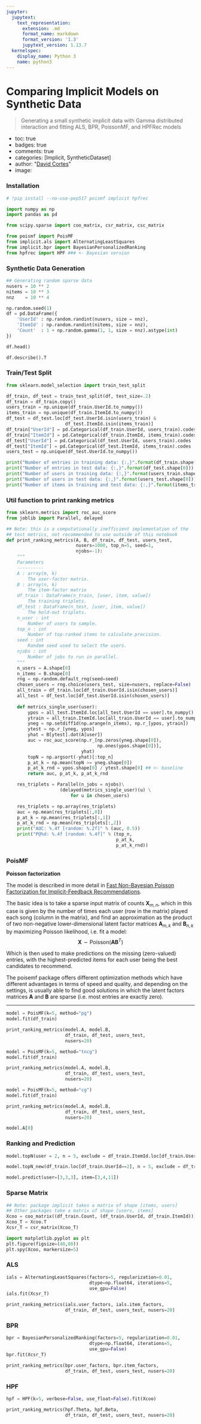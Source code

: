 ```yaml
---
jupyter:
  jupytext:
    text_representation:
      extension: .md
      format_name: markdown
      format_version: '1.3'
      jupytext_version: 1.13.7
  kernelspec:
    display_name: Python 3
    name: python3
---
```


<!-- #region id="b2V_6GjQrQxL" -->
# Comparing Implicit Models on Synthetic Data
> Generating a small synthetic implicit data with Gamma distributed interaction and fitting ALS, BPR, PoissonMF, and HPFRec models

- toc: true
- badges: true
- comments: true
- categories: [Implicit, SyntheticDataset]
- author: "<a href='https://github.com/david-cortes'>David Cortes</a>"
- image:
<!-- #endregion -->

<!-- #region id="jf8Ogz1Ug3hF" -->
### Installation
<!-- #endregion -->

```python id="cesa4F19ftIC"
# !pip install --no-use-pep517 poismf implicit hpfrec
```

```python id="QeRhQj-LecfP"
import numpy as np
import pandas as pd

from scipy.sparse import coo_matrix, csr_matrix, csc_matrix

from poismf import PoisMF
from implicit.als import AlternatingLeastSquares
from implicit.bpr import BayesianPersonalizedRanking
from hpfrec import HPF ### <- Bayesian version
```

<!-- #region id="SC8h0jkqpBuv" -->
### Synthetic Data Generation
<!-- #endregion -->

```python colab={"base_uri": "https://localhost:8080/", "height": 204} id="NkdkettffLTh" outputId="a7cf99f4-37da-4145-ffbb-2ecfb22f84bc"
## Generating random sparse data
nusers = 10 ** 2
nitems = 10 ** 3
nnz    = 10 ** 4

np.random.seed(1)
df = pd.DataFrame({
    'UserId' : np.random.randint(nusers, size = nnz),
    'ItemId' : np.random.randint(nitems, size = nnz),
    'Count'  : 1 + np.random.gamma(1, 1, size = nnz).astype(int)
})

df.head()
```

```python colab={"base_uri": "https://localhost:8080/", "height": 142} id="5Iaq0tkLff7b" outputId="22c92f66-a4d5-4410-ef35-a395bb7cf144"
df.describe().T
```

<!-- #region id="S_IzUa6Bo8yO" -->
### Train/Test Split
<!-- #endregion -->

```python colab={"base_uri": "https://localhost:8080/"} id="x5ugJgBJi4ri" outputId="cf265e97-0a63-4b84-b093-bcb5d6385805"
from sklearn.model_selection import train_test_split

df_train, df_test = train_test_split(df, test_size=.2)
df_train = df_train.copy()
users_train = np.unique(df_train.UserId.to_numpy())
items_train = np.unique(df_train.ItemId.to_numpy())
df_test = df_test.loc[df_test.UserId.isin(users_train) &
                      df_test.ItemId.isin(items_train)]
df_train["UserId"] = pd.Categorical(df_train.UserId, users_train).codes
df_train["ItemId"] = pd.Categorical(df_train.ItemId, items_train).codes
df_test["UserId"] = pd.Categorical(df_test.UserId, users_train).codes
df_test["ItemId"] = pd.Categorical(df_test.ItemId, items_train).codes
users_test = np.unique(df_test.UserId.to_numpy())

print("Number of entries in training data: {:,}".format(df_train.shape[0]))
print("Number of entries in test data: {:,}".format(df_test.shape[0]))
print("Number of users in training data: {:,}".format(users_train.shape[0]))
print("Number of users in test data: {:,}".format(users_test.shape[0]))
print("Number of items in training and test data: {:,}".format(items_train.shape[0]))
```

<!-- #region id="RJPvtKIzo4cI" -->
### Util function to print ranking metrics
<!-- #endregion -->

```python id="9_iUr3-xkfPr"
from sklearn.metrics import roc_auc_score
from joblib import Parallel, delayed

## Note: this is a computationally inefficient implementation of the
## test metrics, not recommended to use outside of this notebook
def print_ranking_metrics(A, B, df_train, df_test, users_test,
                          nusers=1000, top_n=5, seed=1,
                          njobs=-1):
    """
    Parameters
    ----------
    A : array(m, k)
        The user-factor matrix.
    B : array(n, k)
        The item-factor matrix
    df_train : DataFrame(n_train, [user, item, value])
        The training triplets.
    df_test : DataFrame(n_test, [user, item, value])
        The hold-out triplets.
    n_user : int
        Number of users to sample.
    top_n : int
        Number of top-ranked items to calculate precision.
    seed : int
        Random seed used to select the users.
    njobs : int
        Number of jobs to run in parallel.
    """
    n_users = A.shape[0]
    n_items = B.shape[0]
    rng = np.random.default_rng(seed=seed)
    chosen_users = rng.choice(users_test, size=nusers, replace=False)
    all_train = df_train.loc[df_train.UserId.isin(chosen_users)]
    all_test = df_test.loc[df_test.UserId.isin(chosen_users)]
    
    def metrics_single_user(user):
        ypos = all_test.ItemId.loc[all_test.UserId == user].to_numpy()
        ytrain = all_train.ItemId.loc[all_train.UserId == user].to_numpy()
        yneg = np.setdiff1d(np.arange(n_items), np.r_[ypos, ytrain])
        ytest = np.r_[yneg, ypos]
        yhat = B[ytest].dot(A[user])
        auc = roc_auc_score(np.r_[np.zeros(yneg.shape[0]),
                                  np.ones(ypos.shape[0])],
                            yhat)
        topN = np.argsort(-yhat)[:top_n]
        p_at_k = np.mean(topN >= yneg.shape[0])
        p_at_k_rnd = ypos.shape[0] / ytest.shape[0] ## <- baseline
        return auc, p_at_k, p_at_k_rnd

    res_triplets = Parallel(n_jobs = njobs)\
                    (delayed(metrics_single_user)(u) \
                        for u in chosen_users)

    res_triplets = np.array(res_triplets)
    auc = np.mean(res_triplets[:,0])
    p_at_k = np.mean(res_triplets[:,1])
    p_at_k_rnd = np.mean(res_triplets[:,2])
    print("AUC: %.4f [random: %.2f]" % (auc, 0.5))
    print("P@%d: %.4f [random: %.4f]" % (top_n,
                                         p_at_k,
                                         p_at_k_rnd))
```

<!-- #region id="T2dQooW0o1rX" -->
### PoisMF
<!-- #endregion -->

<!-- #region id="5TChLomHpgAk" -->
**Poisson factorization**

The model is described in more detail in [Fast Non-Bayesian Poisson Factorization for Implicit-Feedback Recommendations](https://arxiv.org/abs/1811.01908).

The basic idea is to take a sparse input matrix of counts $\mathbf{X}_{m,n}$, which in this case is given by the number of times each user (row in the matrix) played each song (column in the matrix), and find an approximation as the product of two non-negative lower-dimensional latent factor matrices $\mathbf{A}_{m,k}$ and $\mathbf{B}_{n,k}$ by maximizing Poisson likelihood, i.e. fit a model:
$$
\mathbf{X} \sim \text{Poisson}(\mathbf{A} \mathbf{B}^T)
$$

Which is then used to make predictions on the missing (zero-valued) entries, with the highest-predicted items for each user being the best candidates to recommend.

The poisemf package offers different optimization methods which have different advantages in terms of speed and quality, and depending on the settings, is usually able to find good solutions in which the latent factors matrices $\mathbf{A}$ and $\mathbf{B}$ are sparse (i.e. most entries are exactly zero).
** *
<!-- #endregion -->

```python colab={"base_uri": "https://localhost:8080/"} id="Vjtv-4wWkhOG" outputId="6946c13b-d7c9-43ba-ce12-ad4763ee98f6"
model = PoisMF(k=5, method="pg")
model.fit(df_train)

print_ranking_metrics(model.A, model.B,
                      df_train, df_test, users_test,
                      nusers=20)
```

```python colab={"base_uri": "https://localhost:8080/"} id="4jxLC1dOmo8I" outputId="91f53b66-6b0e-4ba7-afca-fbacfd047f3c"
model = PoisMF(k=5, method="tncg")
model.fit(df_train)

print_ranking_metrics(model.A, model.B,
                      df_train, df_test, users_test,
                      nusers=20)
```

```python colab={"base_uri": "https://localhost:8080/"} id="qlWsR-qRkhKB" outputId="544c9c04-4855-4303-ebc9-30f8e8a0a1cc"
model = PoisMF(k=5, method="cg")
model.fit(df_train)

print_ranking_metrics(model.A, model.B,
                      df_train, df_test, users_test,
                      nusers=20)
```

```python colab={"base_uri": "https://localhost:8080/"} id="tnNJBZPYlZ4y" outputId="82e240f2-b133-4eec-8fdf-aa3414610906"
model.A[0]
```

<!-- #region id="lF3brYajovB2" -->
### Ranking and Prediction
<!-- #endregion -->

```python colab={"base_uri": "https://localhost:8080/"} id="Yul771tglZ22" outputId="bac440ee-8ef1-40db-fbe7-cb61a7b4d03a"
model.topN(user = 2, n = 5, exclude = df_train.ItemId.loc[df_train.UserId==2])
```

```python colab={"base_uri": "https://localhost:8080/"} id="-xhfAdGDlZ0m" outputId="fc90b95e-c367-430f-c9a1-a455b1c10ee3"
model.topN_new(df_train.loc[df_train.UserId==2], n = 5, exclude = df_train.ItemId.loc[df_train.UserId==2])
```

```python colab={"base_uri": "https://localhost:8080/"} id="m_rqylmQlZwc" outputId="5cccda5b-f8a0-461c-d3ab-abd108e49a38"
model.predict(user=[3,3,3], item=[3,4,11])
```

<!-- #region id="qrx6Ke1eoqlE" -->
### Sparse Matrix
<!-- #endregion -->

```python id="Lba_G0vAjyfd"
## Note: package implicit takes a matrix of shape [items, users]
## Other packages take a matrix of shape [users, items]
Xcoo = coo_matrix((df_train.Count, (df_train.UserId, df_train.ItemId)))
Xcoo_T = Xcoo.T
Xcsr_T = csr_matrix(Xcoo_T)
```

```python colab={"base_uri": "https://localhost:8080/", "height": 141} id="dSD3_O5AfhVR" outputId="a6554d84-c63d-4c62-98f3-602ce579fc23"
import matplotlib.pyplot as plt
plt.figure(figsize=(40,80))
plt.spy(Xcoo, markersize=5)
```

<!-- #region id="T8vUbXJRopTj" -->
### ALS
<!-- #endregion -->

```python colab={"base_uri": "https://localhost:8080/", "height": 100, "referenced_widgets": ["a2b4a4e18a5e4dc191adc49934da1d53", "2259bc6cadf744e3ab2db78d0d0c8260", "f9c58d79db2845aea87089ad760003c3", "d5f40f6a5e18401089241449f4086bc7", "01aa850c78774850812ab6b981716665", "7134adc5ae8945a1a411d7fe05b2943f", "8dcd231173b74f83b0ee1b3fe2f2d4bb", "926a1b7ced5e41a7bd25e1acf6aa16b1"]} id="jA_D8jbgjTW9" outputId="d3f5b225-32b5-4a29-9878-cf5cfbbb8aac"
ials = AlternatingLeastSquares(factors=5, regularization=0.01,
                               dtype=np.float64, iterations=5,
                               use_gpu=False)
ials.fit(Xcsr_T)

print_ranking_metrics(ials.user_factors, ials.item_factors,
                      df_train, df_test, users_test, nusers=20)
```

<!-- #region id="iZ4CKICIon1u" -->
### BPR
<!-- #endregion -->

```python colab={"base_uri": "https://localhost:8080/", "height": 100, "referenced_widgets": ["412716fd20be443fb46c28c8e220970d", "c5f8db1d490d44558ebc64108f83fb44", "80038a9e69294bc299de5091cb628085", "9a0e2d29b6cc4c74b446a8201ecebdc1", "f4c0c23badf746008a533d005c35dfb3", "b56bf1a50c994d7ba0985c082f7b0c36", "89bef3d0469d430b9de01e0a14bde1f2", "c6eead5d942e43a2955355fa8721b1aa"]} id="1W-q3dkHn1om" outputId="0e4d4492-8242-4e12-a621-e08b7e92768e"
bpr = BayesianPersonalizedRanking(factors=5, regularization=0.01,
                               dtype=np.float64, iterations=5,
                               use_gpu=False)
bpr.fit(Xcsr_T)

print_ranking_metrics(bpr.user_factors, bpr.item_factors,
                      df_train, df_test, users_test, nusers=20)
```

<!-- #region id="Zx2iLLu0oldb" -->
### HPF
<!-- #endregion -->

```python colab={"base_uri": "https://localhost:8080/"} id="WOmJ_M3soVwu" outputId="2d9e0960-cf04-4108-9aac-e99f60c6468d"
hpf = HPF(k=5, verbose=False, use_float=False).fit(Xcoo)

print_ranking_metrics(hpf.Theta, hpf.Beta,
                      df_train, df_test, users_test, nusers=20)
```

